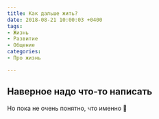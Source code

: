 ```yaml
---
title: Как дальше жить?
date: 2018-08-21 10:00:03 +0400
tags:
- Жизнь
- Развитие
- Общение
categories:
- Про жизнь

---
```

## Наверное надо что-то написать

Но пока не очень понятно, что именно :shrug: